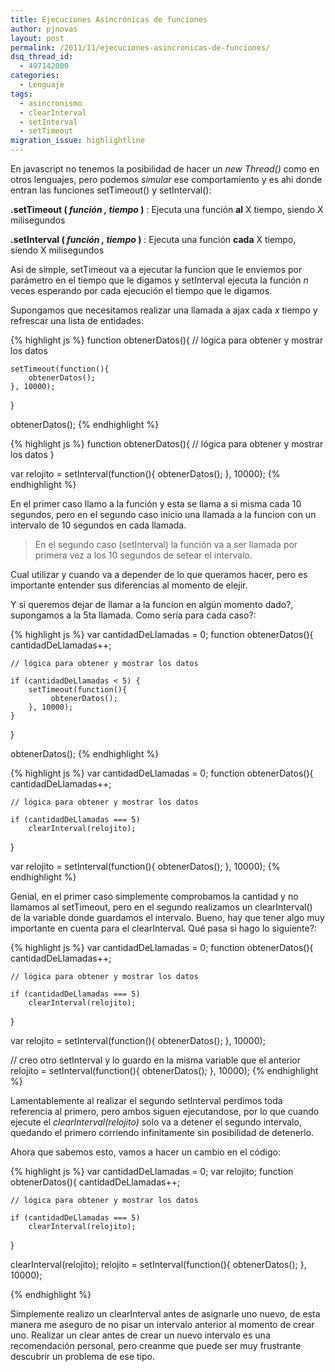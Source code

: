 ```yaml
---
title: Ejecuciones Asincrónicas de funciones
author: pjnovas
layout: post
permalink: /2011/11/ejecuciones-asincronicas-de-funciones/
dsq_thread_id:
  - 497142000
categories:
  - Lenguaje
tags:
  - asincronismo
  - clearInterval
  - setInterval
  - setTimeout
migration_issue: highlightline
---
```

En javascript no tenemos la posibilidad de hacer un *new Thread()* como en otros lenguajes, pero podemos *simular* ese comportamiento y es ahi donde entran las funciones setTimeout() y setInterval():

**.setTimeout ( *función , tiempo* )**
:   Ejecuta una función **al** X tiempo, siendo X milisegundos

**.setInterval ( *función , tiempo* )**
:   Ejecuta una función **cada** X tiempo, siendo X milisegundos

Así de simple, setTimeout va a ejecutar la funcion que le enviemos por parámetro en el tiempo que le digamos y setInterval ejecuta la función *n* veces esperando por cada ejecución el tiempo que le digamos.

Supongamos que necesitamos realizar una llamada a ajax cada *x* tiempo y refrescar una lista de entidades:  
<!--more-->

<!--highlight:[4,5,6,9]-->
{% highlight js %}
function obtenerDatos(){
    // lógica para obtener y mostrar los datos

    setTimeout(function(){
        obtenerDatos();
    }, 10000);
}

obtenerDatos();
 {% endhighlight %}

<!--highlight:[5,6,7]-->
{% highlight js %}
function obtenerDatos(){
    // lógica para obtener y mostrar los datos
}

var relojito = setInterval(function(){
        obtenerDatos();
    }, 10000);
 {% endhighlight %}

En el primer caso llamo a la función y esta se llama a si misma cada 10 segundos, pero en el segundo caso inicio una llamada a la funcion con un intervalo de 10 segundos en cada llamada.

> En el segundo caso (setInterval) la función va a ser llamada por primera vez a los 10 segundos de setear el intervalo. 

Cual utilizar y cuando va a depender de lo que queramos hacer, pero es importante entender sus diferencias al momento de elejir. 

Y si queremos dejar de llamar a la funcion en algún momento dado?, supongamos a la 5ta llamada. Como sería para cada caso?:

<!--highlight:[1,3,7]-->
{% highlight js %}
var cantidadDeLlamadas = 0;
function obtenerDatos(){
    cantidadDeLlamadas++;

    // lógica para obtener y mostrar los datos

    if (cantidadDeLlamadas < 5) {
        setTimeout(function(){
             obtenerDatos();
        }, 10000);
    }
}

obtenerDatos();
 {% endhighlight %}

<!--highlight:[1,3,7,8]-->
{% highlight js %}
var cantidadDeLlamadas = 0;
function obtenerDatos(){
    cantidadDeLlamadas++;

    // lógica para obtener y mostrar los datos

    if (cantidadDeLlamadas === 5)
        clearInterval(relojito);
}

var relojito = setInterval(function(){
        obtenerDatos();
    }, 10000);
 {% endhighlight %}

Genial, en el primer caso simplemente comprobamos la cantidad y no llamamos al setTimeout, pero en el segundo realizamos un clearInterval() de la variable donde guardamos el intervalo. Bueno, hay que tener algo muy importante en cuenta para el clearInterval. Qué pasa si hago lo siguiente?:

<!--highlight:[16,17,18]-->
{% highlight js %}
var cantidadDeLlamadas = 0;
function obtenerDatos(){
    cantidadDeLlamadas++;

    // lógica para obtener y mostrar los datos

    if (cantidadDeLlamadas === 5)
        clearInterval(relojito);
}

var relojito = setInterval(function(){
        obtenerDatos();
    }, 10000);

// creo otro setInterval y lo guardo en la misma variable que el anterior 
relojito = setInterval(function(){
        obtenerDatos();
    }, 10000);
 {% endhighlight %}

Lamentablemente al realizar el segundo setInterval perdimos toda referencia al primero, pero ambos siguen ejecutandose, por lo que cuando ejecute el *clearInterval(relojito)* solo va a detener el segundo intervalo, quedando el primero corriendo infinitamente sin posibilidad de detenerlo.

Ahora que sabemos esto, vamos a hacer un cambio en el código:

<!--highlight:[2,12]-->
{% highlight js %}
var cantidadDeLlamadas = 0;
var relojito;
function obtenerDatos(){
    cantidadDeLlamadas++;

    // lógica para obtener y mostrar los datos

    if (cantidadDeLlamadas === 5)
        clearInterval(relojito);
}

clearInterval(relojito);
relojito = setInterval(function(){
        obtenerDatos();
    }, 10000);

 {% endhighlight %}

Simplemente realizo un clearInterval antes de asignarle uno nuevo, de esta manera me aseguro de no pisar un intervalo anterior al momento de crear uno. Realizar un clear antes de crear un nuevo intervalo es una recomendación personal, pero creanme que puede ser muy frustrante descubrir un problema de ese tipo.